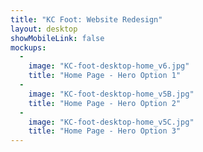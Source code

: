 ```yaml
---
title: "KC Foot: Website Redesign"
layout: desktop
showMobileLink: false
mockups:
  -
    image: "KC-foot-desktop-home_v6.jpg"
    title: "Home Page - Hero Option 1"
  -
    image: "KC-foot-desktop-home_v5B.jpg"
    title: "Home Page - Hero Option 2"
  -
    image: "KC-foot-desktop-home_v5C.jpg"
    title: "Home Page - Hero Option 3"
---
```

